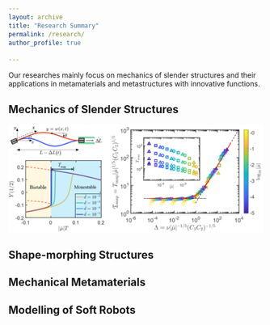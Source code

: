 ```yaml
---
layout: archive
title: "Research Summary"
permalink: /research/
author_profile: true

---
```


Our researches mainly focus on mechanics of slender structures and their applications in metamaterials and metastructures with innovative functions.

Mechanics of Slender Structures
--------
![Dynamic Snap-throgh](/figures/JMPS2021_DynamicSnapthrogh.png "JMPS2021")



Shape-morphing Structures
--------




Mechanical Metamaterials
--------




Modelling of Soft Robots
--------



